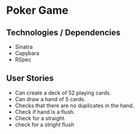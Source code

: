 # Poker Game

## Technologies / Dependencies

- Sinatra
- Capybara
- RSpec

## User Stories

- Can create a deck of 52 playing cards.
- Can draw a hand of 5 cards.
- Checks that there are no duplicates in the hand.
- Check if hand is a flush.
- Check for a straight.
- check for a stright flush
